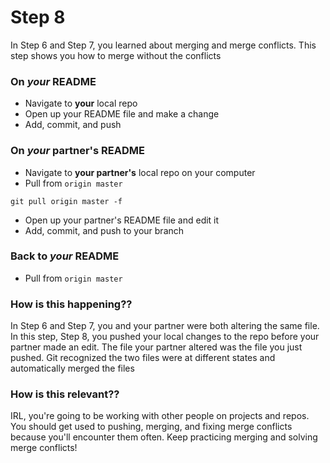 # Step 8

In Step 6 and Step 7, you learned about merging and merge conflicts. This step shows you how to merge without the conflicts

### On *your* README
- Navigate to **your** local repo
- Open up your README file and make a change
- Add, commit, and push

### On *your* partner's README
- Navigate to **your partner's** local repo on your computer
- Pull from `origin master`
```
git pull origin master -f
```
- Open up your partner's README file and edit it
- Add, commit, and push to your branch

### Back to *your* README
- Pull from `origin master`

### **How is this happening??**
In Step 6 and Step 7, you and your partner were both altering the same file. In this step, Step 8, you pushed your local changes to the repo before your partner made an edit. The file your partner altered was the file you just pushed. Git recognized the two files were at different states and automatically merged the files
### **How is this relevant??**
IRL, you're going to be working with other people on projects and repos. You should get used to pushing, merging, and fixing merge conflicts because you'll encounter them often. Keep practicing merging and solving merge conflicts!

